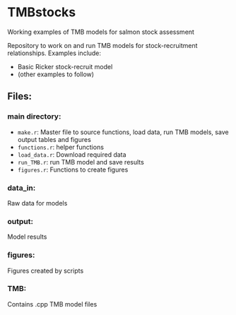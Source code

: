 # TMBstocks
Working examples of TMB models for salmon stock assessment

Repository to work on and run TMB models for stock-recruitment relationships. Examples include:
- Basic Ricker stock-recruit model
- (other examples to follow)

## Files:
### main directory: 
- `make.r`: Master file to source functions, load data, run TMB models, save output tables and figures
- `functions.r`: helper functions
- `load_data.r`: Download required data
- `run_TMB.r`: run TMB model and save results
- `figures.r`: Functions to create figures
### data_in: 
Raw data for models 
### output: 
Model results
### figures: 
Figures created by scripts
### TMB: 
Contains .cpp TMB model files

